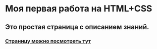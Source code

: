 # Моя первая работа на HTML+CSS

## Это простая страница с описанием знаний.
### [Страницу можно посмотреть тут](pro100redel.github.io/portfolio/)
